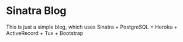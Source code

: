 # Sinatra Blog
This is just a simple blog, which uses Sinatra + PostgreSQL + Heroku + ActiveRecord + Tux + Bootstrap
